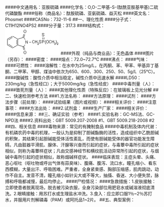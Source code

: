 ####中文通用名：亚胺硫磷
####化学名：O,O-二甲基-S-(酞酰亚胺基甲基)二硫代磷酸酯
####俗称（商品名）：酞胺硫磷、亚氨硫磷、益灭松
####英文名：Phosmet
####CASNo：732-11-6
##一、理化性质
####分子式：C11H12NO4PS2
####分子量：317.3
####结构式：![结构式](./assets/duwu/亚胺硫磷/@0结构式.gif)
####外观（纯品与商业品）：无色晶体
####图片（另存）：
####密度：
####熔点：72.0~72.7℃
####沸点：
####气味：
####可燃性：
####溶解性：在水中为25mg/L，在丙酮、苯、甲苯、甲基异丁基酮、二甲苯、甲醇、煤油中依次为650、600、300、250、50、5g/L（25℃）。
####酸碱性：酸性介质中相当稳定，碱性介质中迅速水解
####LD50：230mg/kg（急性经口）；大于5000mg/kg（急性经皮）
####中毒剂量（人）：
####致死剂量（人）：
####其他理化性质（特殊反应）：在玻璃板上见光分解
##二、快速检测参考方法
###1.方法名称：
####方法原理：
####试剂：
####方法步骤（前处理）：
####试验结果（图片或视频）：
####相关评价：
####注意事项：
####方法出处：
###2.试剂盒：
####生产厂家：
####相关评价：
####信息来源：
##三、确证实验（参考）
####1.实验名称：GC-MS法、GC-NPD法
####2.资料出处：GBT 5009.207-2008 #1、GBT 5009.218-2008 #2
##四、相关信息
####毒物来源：常见的有腌制食品
####中毒机制及体内代谢：有机磷农药中毒的机理，一般认为是抑制了胆碱酯酶的活性，造成组织中乙酰胆碱的积聚，其结果引起胆碱能受体活性紊乱，而使有胆碱能受体的器官功能发生障碍。凡由脏器平滑肌、腺体、汗腺等兴奋而引起的症状，与毒蕈中毒所引起的症状相似，则称为毒蕈样症状；凡由交感神经节和横纹肌活动异常所引起的症状，与烟碱中毒所引起的症状相似，故称烟碱样症状。
####临床表现：主症头晕、头痛、恶心呕吐（呕吐物或呼出气体有蒜臭味）、腹痛、腹泻、流口水，瞳孔缩小、看东西模糊，大量出汗、呼吸困难。严重者，全身紧束感、胸部压缩感，肌肉跳动，动作不自主。发音不清，瞳孔缩小如针尖大或不等大，抽搐、昏迷、大小便失禁，脉搏和呼吸都减慢，最后均停止。
####尸检情况：
####急救措施：1.皮肤接触：立即使患者脱离现场，脱去被污染衣服，全身污染部位用肥皂水或碱溶液彻底清洗。2.眼睛接触：用苏打水或生理盐水冲洗。3.食入：应立即口服1％~2％苏打水，并服用片剂解磷毒（PAM）或阿托品1~2片。
##五、典型案例：
